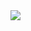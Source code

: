 <img align="right" src="https://visitor-badge.laobi.icu/badge?page_id=FarrelEdric.FarrelEdric" />


